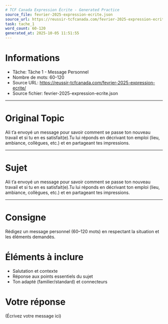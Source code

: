 ```yaml
---
# TCF Canada Expression Écrite - Generated Practice
source_file: fevrier-2025-expression-ecrite.json
source_url: https://reussir-tcfcanada.com/fevrier-2025-expression-ecrite/
task: tache_1
word_count: 60-120
generated_at: 2025-10-05 11:51:55
---
```


# Informations
- Tâche: Tâche 1 - Message Personnel
- Nombre de mots: 60-120
- Source URL: https://reussir-tcfcanada.com/fevrier-2025-expression-ecrite/
- Source fichier: fevrier-2025-expression-ecrite.json

---

# Original Topic
Ali t’a envoyé un message pour savoir comment se passe ton nouveau travail et si tu en es satisfait(e).Tu lui réponds en décrivant ton emploi (lieu, ambiance, collègues, etc.) et en partageant tes impressions.

---

# Sujet
Ali t’a envoyé un message pour savoir comment se passe ton nouveau travail et si tu en es satisfait(e).Tu lui réponds en décrivant ton emploi (lieu, ambiance, collègues, etc.) et en partageant tes impressions.

---
# Consigne
Rédigez un message personnel (60–120 mots) en respectant la situation et les éléments demandés.

# Éléments à inclure
- Salutation et contexte
- Réponse aux points essentiels du sujet
- Ton adapté (familier/standard) et connecteurs

# Votre réponse
(Écrivez votre message ici)
